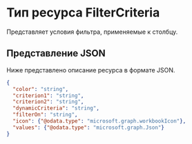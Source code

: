 # <a name="filtercriteria-resource-type"></a>Тип ресурса FilterCriteria

Представляет условия фильтра, применяемые к столбцу.

## <a name="json-representation"></a>Представление JSON

Ниже представлено описание ресурса в формате JSON.

<!-- {
  "blockType": "resource",
  "optionalProperties": [

  ],
  "@odata.type": "microsoft.graph.workbookFilterCriteria"
}-->

```json
{
  "color": "string",
  "criterion1": "string",
  "criterion2": "string",
  "dynamicCriteria": "string",
  "filterOn": "string",
  "icon": {"@odata.type": "microsoft.graph.workbookIcon"},
  "values": {"@odata.type": "microsoft.graph.Json"}
}

```

<!-- {
  "type": "#page.annotation",
  "suppressions": [
    "Warning: /api-reference/v1.0/resources/filtercriteria.md:
      Property 'color' found in resource definition for 'microsoft.graph.workbookFilterCriteria', but not described in markdown table.",
    "Warning: /api-reference/v1.0/resources/filtercriteria.md:
      Property 'criterion1' found in resource definition for 'microsoft.graph.workbookFilterCriteria', but not described in markdown table.",
    "Warning: /api-reference/v1.0/resources/filtercriteria.md:
      Property 'criterion2' found in resource definition for 'microsoft.graph.workbookFilterCriteria', but not described in markdown table.",
    "Warning: /api-reference/v1.0/resources/filtercriteria.md:
      Property 'dynamicCriteria' found in resource definition for 'microsoft.graph.workbookFilterCriteria', but not described in markdown table.",
    "Warning: /api-reference/v1.0/resources/filtercriteria.md:
      Property 'filterOn' found in resource definition for 'microsoft.graph.workbookFilterCriteria', but not described in markdown table.",
    "Warning: /api-reference/v1.0/resources/filtercriteria.md:
      Property 'icon' found in resource definition for 'microsoft.graph.workbookFilterCriteria', but not described in markdown table.",
    "Warning: /api-reference/v1.0/resources/filtercriteria.md:
      Property 'values' found in resource definition for 'microsoft.graph.workbookFilterCriteria', but not described in markdown table."
  ]
} -->